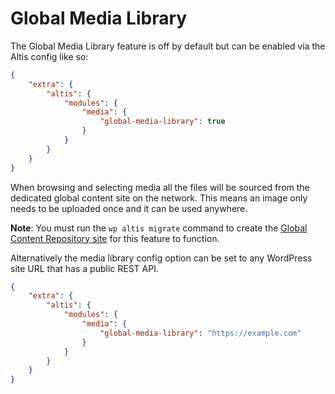 # Global Media Library

The Global Media Library feature is off by default but can be enabled via the Altis config like so:

```json
{
	"extra": {
		"altis": {
			"modules": {
				"media": {
					"global-media-library": true
				}
			}
		}
	}
}
```

When browsing and selecting media all the files will be sourced from the dedicated global content site on the network. This means an image only needs to be uploaded once and it can be used anywhere.

**Note**: You must run the `wp altis migrate` command to create the [Global Content Repository site](docs://core/global-content-repository.md) for this feature to function.

Alternatively the media library config option can be set to any WordPress site URL that has a public REST API.

```json
{
	"extra": {
		"altis": {
			"modules": {
				"media": {
					"global-media-library": "https://example.com"
				}
			}
		}
	}
}
```
